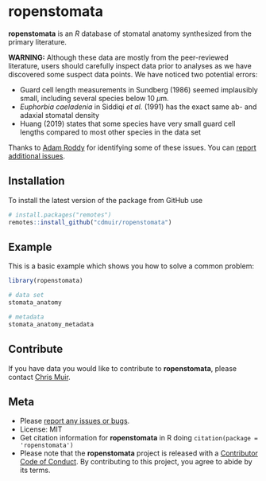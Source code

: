 
# ropenstomata

<!-- badges: start -->
<!-- badges: end -->

**ropenstomata** is an *R* database of stomatal anatomy synthesized from the primary literature.

**WARNING:** Although these data are mostly from the peer-reviewed literature, users should carefully inspect data prior to analyses as we have discovered some suspect data points. We have noticed two potential errors:

* Guard cell length measurements in Sundberg (1986) seemed implausibly small, including several species below 10 $\mu$m.
* *Euphorbia caeladenia* in Siddiqi *et al.* (1991) has the exact same ab- and adaxial stomatal density
* Huang (2019) states that some species have very small guard cell lengths compared to most other species in the data set

Thanks to [Adam Roddy](https://www.adamroddy.com/) for identifying some of these issues. You can [report additional issues](https://github.com/cdmuir/ropenstomata/issues).

## Installation

To install the latest version of the package from GitHub use

``` r
# install.packages("remotes")
remotes::install_github("cdmuir/ropenstomata")
```

## Example

This is a basic example which shows you how to solve a common problem:

``` r
library(ropenstomata)

# data set
stomata_anatomy

# metadata
stomata_anatomy_metadata
```

## Contribute

If you have data you would like to contribute to **ropenstomata**, please contact [Chris Muir](mailto:cdmuir@hawaii.edu).

## Meta

-   Please [report any issues or bugs](https://github.com/cdmuir/ropenstomata/issues).
-   License: MIT
-   Get citation information for **ropenstomata** in R doing `citation(package = 'ropenstomata')`
-   Please note that the **ropenstomata** project is released with a [Contributor Code of Conduct](https://contributor-covenant.org/version/2/0/CODE_OF_CONDUCT.html). By contributing to this project, you agree to abide by its terms.
